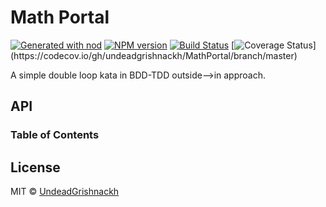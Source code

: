 # Math Portal

[![Generated with nod](https://img.shields.io/badge/generator-nod-2196F3.svg?style=flat-square)](https://github.com/diegohaz/nod)
[![NPM version](https://img.shields.io/npm/v/boilerplate-nodejs.svg?style=flat-square)](https://npmjs.org/package/boilerplate-nodejs)
[![Build Status](https://travis-ci.org/undeadgrishnackh/MathPortal.svg?branch=master)](https://travis-ci.org/undeadgrishnackh/MathPortal) [![Coverage Status](https://codecov.io/gh/undeadgrishnackh/MathPortal/branch/master/graphs/badge.svg?)](https://codecov.io/gh/undeadgrishnackh/MathPortal/branch/master)

A simple double loop kata in BDD-TDD outside-->in approach.

## API

<!-- Generated by documentation.js. Update this documentation by updating the source code. -->

### Table of Contents

## License

MIT © [UndeadGrishnackh](https://github.com/)
